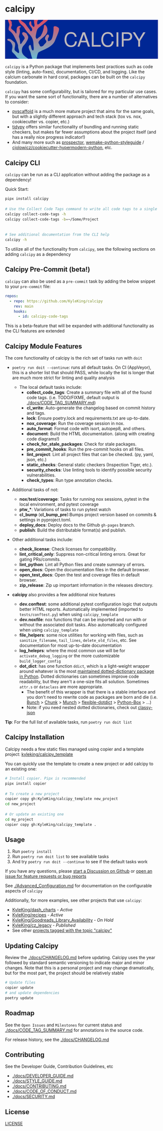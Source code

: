 # calcipy

![./calcipy-banner-wide.svg](https://raw.githubusercontent.com/KyleKing/calcipy/main/docs/calcipy-banner-wide.svg)

`calcipy` is a Python package that implements best practices such as code style (linting, auto-fixes), documentation, CI/CD, and logging. Like the calcium carbonate in hard coral, packages can be built on the `calcipy` foundation.

`calcipy` has some configurability, but is tailored for my particular use cases. If you want the same sort of functionality, there are a number of alternatives to consider:

- [pyscaffold](https://github.com/pyscaffold/pyscaffold) is a much more mature project that aims for the same goals, but with a slightly different approach and tech stack (tox vs. nox, cookiecutter vs. copier, etc.)
- [tidypy](https://github.com/jayclassless/tidypy#features) offers similar functionality of bundling and running static checkers, but makes far fewer assumptions about the project itself (and has a really nice progress indicator!)
- And many more such as [prospector](https://github.com/PyCQA/prospector), [wemake-python-styleguide](https://github.com/wemake-services/wemake-python-styleguide) / [cjolowicz/cookiecutter-hypermodern-python](https://github.com/cjolowicz/cookiecutter-hypermodern-python), etc.

## Calcipy CLI

`calcipy` can be run as a CLI application without adding the package as a dependency!

Quick Start:

```sh
pipx install calcipy

# Use the Collect Code Tags command to write all code tags to a single file
calcipy collect-code-tags -h
calcipy collect-code-tags -b=~/Some/Project


# See additional documentation from the CLI help
calcipy -h
```

To utilize all of the functionality from `calcipy`, see the following sections on adding `calcipy` as a dependency

## Calcipy Pre-Commit (beta!)

`calcipy` can also be used as a `pre-commit` task by adding the below snippet to your `pre-commit` file:

```yaml
repos:
  - repo: https://github.com/KyleKing/calcipy
    rev: main
    hooks:
      - id: calcipy-code-tags
```

This is a beta-feature that will be expanded with additional functionality as the CLI features are extended

## Calcipy Module Features

The core functionality of calcipy is the rich set of tasks run with `doit`

- `poetry run doit --continue`: runs all default tasks. On CI (AppVeyor), this is a shorter list that should PASS, while locally the list is longer that are much more strict for linting and quality analysis

  - The local default tasks include:
    - **collect_code_tags**: Create a summary file with all of the found code tags. (i.e. TODO/FIXME, default output is [./docs/CODE_TAG_SUMMARY.md](./docs/CODE_TAG_SUMMARY.md))
    - **cl_write**: Auto-generate the changelog based on commit history and tags.
    - **lock**: Ensure poetry.lock and requirements.txt are up-to-date.
    - **nox_coverage**: Run the coverage session in nox.
    - **auto_format**: Format code with isort, autopep8, and others.
    - **document**: Build the HTML documentation. (along with creating code diagrams!)
    - **check_for_stale_packages**: Check for stale packages.
    - **pre_commit_hooks**: Run the pre-commit hooks  on all files.
    - **lint_project**: Lint all project files that can be checked. (py, yaml, json, etc.)
    - **static_checks**: General static checkers (Inspection Tiger, etc.).
    - **security_checks**: Use linting tools to identify possible security vulnerabilities.
    - **check_types**: Run type annotation checks.

- Additional tasks of not:

  - **nox**/**test**/**coverage**: Tasks for running nox sessions, pytest in the local environment, and pytest coverage
  - **ptw\_\***: Variations of tasks to run pytest watch
  - **cl_bump** (**cl_bump_pre**):Bumps project version based on commits & settings in pyproject.toml.
  - **deploy_docs**: Deploy docs to the Github `gh-pages` branch.
  - **publish**: Build the distributable format(s) and publish.

- Other additional tasks include:

  - **check_license**: Check licenses for compatibility.
  - **lint_critical_only**: Suppress non-critical linting errors. Great for gating PRs/commits.
  - **lint_python**: Lint all Python files and create summary of errors.
  - **open_docs**: Open the documentation files in the default browser.
  - **open_test_docs**: Open the test and coverage files in default browser.
  - **zip_release**: Zip up important information in the releases directory.

- **calcipy** also provides a few additional nice features

  - **dev.conftest**: some additional pytest configuration logic that outputs better HTML reports. Automatically implemented (imported to `tests/conftest.py`) when using `calcipy_template`
  - **dev.noxfile**: nox functions that can be imported and run with or without the associated doit tasks. Also automatically configured when using `calcipy_template`
  - **file_helpers**: some nice utilities for working with files, such as `sanitize_filename`, `tail_lines`, `delete_old_files`, etc. See documentation for most up-to-date documentation
  - **log_heleprs**: where the most common use will be for `activate_debug_logging` or the more customizable `build_logger_config`
  - **dot_dict**: has one function `ddict`, which is a light-weight wrapper around whatever is the most [maintained dotted-dictionary package in Python](https://pypi.org/search/?q=dot+accessible+dictionary&o=). Dotted dictionaries can sometimes improve code readability, but they aren't a one-size fits all solution. Sometimes `attr.s` or `dataclass` are more appropriate.
    - The benefit of this wrapper is that there is a stable interface and you don't need to rewrite code as packages are born and die (i.e. [Bunch](https://pypi.org/project/bunch/) > [Chunk](https://pypi.org/project/chunk/) > [Munch](https://pypi.org/project/munch/) > [flexible-dotdict](https://pypi.org/project/flexible-dotdict/) > [Python-Box](https://pypi.org/project/python-box/) > ...)
    - Note: if you need nested dotted dictionaries, check out [classy-json](https://pypi.org/project/classy-json/)

**Tip**: For the full list of available tasks, run `poetry run doit list`

## Calcipy Installation

Calcipy needs a few static files managed using copier and a template project: [kyleking/calcipy_template](https://github.com/KyleKing/calcipy_template/)

You can quickly use the template to create a new project or add calcipy to an existing one:

```sh
# Install copier. Pipx is recommended
pipx install copier

# To create a new project
copier copy gh:KyleKing/calcipy_template new_project
cd new_project

# Or update an existing one
cd my_project
copier copy gh:KyleKing/calcipy_template .
```

## Usage

1. Run `poetry install`
1. Run `poetry run doit list` to see available tasks
1. And try `poetry run doit --continue` to see if the default tasks work

If you have any questions, please [start a Discussion on Github](https://github.com/KyleKing/calcipy/discussions/) or [open an issue for feature requests or bug reports](https://github.com/KyleKing/calcipy/issues/)

See [./Advanced_Configuration.md](./Advanced_Configuration.md) for documentation on the configurable aspects of `calcipy`

Additionally, for more examples, see other projects that use `calcipy`:

- [KyleKing/dash_charts](https://github.com/KyleKing/dash_charts) - *Active*
- [KyleKing/recipes](https://github.com/KyleKing/recipes) - *Active*
- [KyleKing/Goodreads_Library_Availability](https://github.com/KyleKing/Goodreads_Library_Availability) - *On Hold*
- [KyleKing/cz_legacy](https://github.com/KyleKing/cz_legacy) - *Published*
- See other [projects tagged with the topic "calcipy"](https://github.com/topics/calcipy)

## Updating Calcipy

Review the [./docs/CHANGELOG.md](./docs/CHANGELOG.md) before updating. Calcipy uses the year followed by standard semantic versioning to indicate major and minor changes. Note that this is a personal project and may change dramatically, but for the most part, the project should be relatively stable

```sh
# Update files
copier update
# and update dependencies
poetry update
```

## Roadmap

See the `Open Issues` and `Milestones` for current status and [./docs/CODE_TAG_SUMMARY.md](./docs/CODE_TAG_SUMMARY.md) for annotations in the source code.

For release history, see the [./docs/CHANGELOG.md](./docs/CHANGELOG.md)

## Contributing

See the Developer Guide, Contribution Guidelines, etc

- [./docs/DEVELOPER_GUIDE.md](./docs/DEVELOPER_GUIDE.md)
- [./docs/STYLE_GUIDE.md](./docs/STYLE_GUIDE.md)
- [./docs/CONTRIBUTING.md](./docs/CONTRIBUTING.md)
- [./docs/CODE_OF_CONDUCT.md](./docs/CODE_OF_CONDUCT.md)
- [./docs/SECURITY.md](./docs/SECURITY.md)

## License

[LICENSE](https://github.com/KyleKing/calcipy/tree/main/LICENSE)
